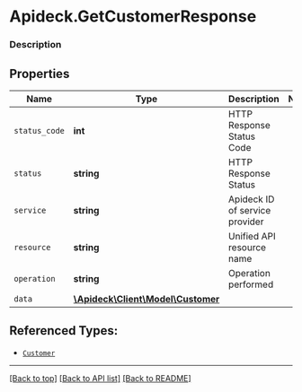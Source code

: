 # Apideck.GetCustomerResponse

### Description

## Properties
Name | Type | Description | Notes
------------ | ------------- | ------------- | -------------
`status_code` | **int** | HTTP Response Status Code | 
`status` | **string** | HTTP Response Status | 
`service` | **string** | Apideck ID of service provider | 
`resource` | **string** | Unified API resource name | 
`operation` | **string** | Operation performed | 
`data` | [**\Apideck\Client\Model\Customer**](Customer.md) |  | 





## Referenced Types:





* [`Customer`](Customer.md)

---

[[Back to top]](#) [[Back to API list]](../../../../README.md#documentation-for-api-endpoints) [[Back to README]](../../../../README.md)


